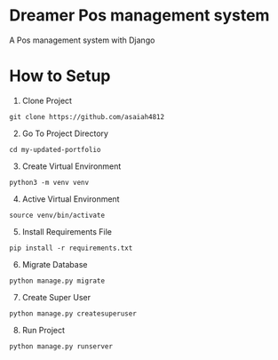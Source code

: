 # Dreamer Pos management system
A Pos management system with Django

# How to Setup
1. Clone Project
```
git clone https://github.com/asaiah4812
```

2. Go To Project Directory
```
cd my-updated-portfolio
```
3. Create Virtual Environment
```
python3 -m venv venv
```
4. Active Virtual Environment
```
source venv/bin/activate
```
5. Install Requirements File
```
pip install -r requirements.txt
```
6. Migrate Database
```
python manage.py migrate
```
7. Create Super User
```
python manage.py createsuperuser
```
8. Run Project
```
python manage.py runserver
```

